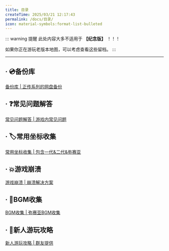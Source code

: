 ```yaml
---
title: 目录
createTime: 2025/03/21 12:17:43
permalink: /docs/目录/
icon: material-symbols:format-list-bulleted
---
```

::: warning 提醒
此处内容大多不适用于 **【纪念版】** ！！！

如果你正在游玩老版本地图，可以考虑查看这些留档。
:::

---

## · 💿️备份库
[备份库 | 正传系列的网盘备份](/docs/(旧)备份库/)

## · ❓️常见问题解答
[常见问题解答 | 游戏内常见问题](/docs/(旧)常见问题解答/)

## · 🏷️常用坐标收集
[常用坐标收集 | 包含一代&二代&弥赛亚](/docs/(旧)常用坐标收集/)

## · 💥游戏崩溃
[游戏崩溃 | 崩溃解决方案](/docs/(旧)游戏崩溃/)

## · 🎵BGM收集
[BGM收集 | 弥赛亚BGM收集](/docs/(旧)BGM收集/)

## · 📄新人游玩攻略
[新人游玩攻略 | 群友提供](/docs/(旧)新人游玩攻略/)
